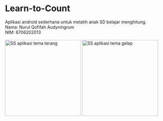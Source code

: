 # Learn-to-Count
Aplikasi android sederhana untuk melatih anak SD belajar menghitung.
<br>Nama: Nurul Qofifah Audyningrum
<br>NIM: 6706202013
<br>
<br>
<img src="https://user-images.githubusercontent.com/66819730/160879682-1448eb7c-14f7-4b99-812a-21eeaf9097a9.png" width="250" alt="SS aplikasi tema terang">
<img src="https://user-images.githubusercontent.com/66819730/160879899-55286683-19bd-40b0-b3a1-ffe86d3b1003.png" width="250" alt="SS aplikasi tema gelap">

